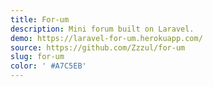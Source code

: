 ```yaml
---
title: For-um
description: Mini forum built on Laravel.
demo: https://laravel-for-um.herokuapp.com/
source: https://github.com/Zzzul/for-um
slug: for-um
color: ' #A7C5EB'
---
```

